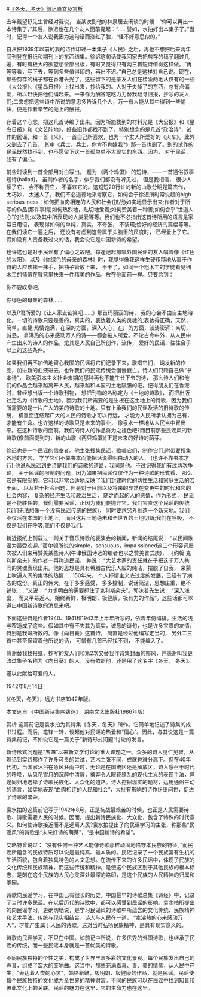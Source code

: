 #[《冬天，冬天》前记原文及赏析](https://www.vrrw.net/wx/14472.html)

去年戴望舒先生曾经对我说， 当某次到他的林泉居去闲谈的时候：“你可以再出一本诗集了。”其后，徐迟也在几个友人面前提起：“……譬如，水拍好出本集子了。”当时，记得一个友人说我因为这句话而涨红了脸，“怪不好意思似的。”

自从把1939年以前的我的诗作印过一本集子《人民》之后，再也不想把后来两年间刊登在报纸和期刊上的东西结集。徐迟这句话使我回家去把剪存的稿子翻过几遍，有时有极大的欲望想全部出版，有时又觉得只有两三首短诗值得这样做。“再等等看，写下去，等到多些值得印的，再出不迟。”自己总是这样对自己说。现在，那些剪存的稿子都在香港丢光了，这些留下的是蒙友人们在桂渝两地从仅有的一些《大公报》、《星岛日报》上找出来，抄给我的。人对于失掉了的东西，总有点偏爱，所以赶快把他们编起来。一来作为酬答吃吃力力替我翻寻旧报，抄写的友人们;二来想把这些诗中所说的意思多告诉几个人，万一有人能从其中得到一些愉快，便是作者辛苦的无上的酬报。

存着这个心念，把这几首诗编了出来。因为所能找到的材料光是《大公报》和《星岛日报》和《文艺阵地》，好些旧作都找不到了，特别想念的是几首“政治诗”，试作的民谣，和一首《米》，一首自己所喜欢，也为一个友人所爱好的《火车》。此外又删去了几首， 其中《兵士，兵士，你肯不肯嫁我?》那一首也删了。别的试作的民谣既然找不到，也不愿留下这一首孤单单不大现实的东西。因为， 对于民谣， 我有了偏心。

前些时读到一首全部用对白写出， 题为 《两个鸡蛋》 的短诗，——一首通俗叙事短诗(ballad)， 虽则作者的名字，似乎我们都没有听见过， 但是我相信， 很少人读了它， 会不称赞它， 不喜欢它的。这短短20行许的新的山歌分明是篇杰作， 太巧妙， 太迷人了，我们不必道德地来考察它，如何合于徐迟所时常说起的high serious-ness：如何把血肉相连的人民和社会(抗战)如实地显示出来;作者对于所写的作品(那件事情)如何热烈地，贴切地爱着;如何赞美着一种善;如何合乎“世道人心”的法则;以及其中所表现的人类爱等等。我们也不必指出这首诗所用的语言是家常日用语， 表现得如何的单纯，真实，不夸张， 不装璜;恰好的经济的篇幅等等。在我们读它一遍之后， 还没有考虑到这些属于头脑里的尺度时， 已经爱上了它。假如没有人责备我过火的话，我会说它是中国新诗的希望。

也许这也是对于民谣有了偏心之故吧。每逢记起那唱外国民谣的友人唱着像《红色的太阳》，以及《你绿色的母亲的森林》时，我觉得像我这样生硬粗糙地从事于作诗的人应该抹一抹手，把袖子管放上来， 不干了，如同一个粗木工的学徒看见细木工的师傅在臂弯里抉来一件精美的作品，放在他面前一样。只要念到：

你不要叹息吧，

你绿色的母亲的森林……

以及P君所爱的《让人家去讪笑吧……》那首玛丽亚的诗， 我的心会不由自主地溶化。一切的诗歌只要是善的，真实的，表达着人类的灵魂的;表达得正确，天然， 简单，直捷;热情饱满，在深的方面，深入人心，在广的方面，波涛澎湃：亲切，诚恳， 拿沸热的心来感动万人的诗——都会被人所爱。不论古今中外，从人民中产生出来的诗人的作品，尤其是人民自己所创作，流传， 爱好的民谣，往往合乎以上的这些条件。

如果我们再不加倍地留心我国的民谣将它们记录下来，歌唱它们， 诱发新的作品，加进新的血液进去，也许我们的民谣传统会慢慢衰亡。诗人们只顾自己做“书本诗”， 欧美资本主义社会末期的那种再也不能生长下去的诗， 那么诗人们和他们的作品会越来越离开人民，越来越和本国的土地隔膜的吧。记得朋友们在香港时，曾经想出版一个诗歌刊物， 想把刊物的名称定为《土地的诗歌》， 而把出版社定名为《诗歌的土地》。因为我们所需要的是生根在这土地上的诗歌，因为我们所需要的是一片广大的美的诗歌的土地。只有上承我们的民谣及活的旧诗歌的传统， 横里面连结起广大的人民的诗歌才可以行远， 才能为人民所承认拥为己有， 才能有生命。也许这样的诗歌只是未来的事业， 像泉水一样地从人民当中冒出来。在这种诗歌的面前，我们的诗人的作品将为之褪色吧?而目前那些民谣风的新诗歌(像前面提到的，新的山歌《两只鸡蛋》)正是未来的好诗的萌芽。

徐迟也是一个民谣的信奉者。他主张搜集民谣，歌唱它们，制作它们;附带要搜集各地的方言， 学学它们不靠书本而能把话说得明白动人的人， (也许不靠书本才行);他说从民谣到史诗是我们的诗歌的道路，我同意他。不过记得我们有过两次争论， 关于民谣的限制的问题。因为如果把民谣仅仅作为一种诗歌的形式看， 那么它是有限制的。它可以非常合适地反映了我们封建时代的两性生活和家庭生活的若干面， 以及若干社会问题，但是对于目前以及将来的显然在变更中的时代和它的社会内容， 复杂的经济生活和政治生活， 随之而起的人的感情，作为形式， 民谣是不能胜任的。我们需要民谣，正因为我们要抛弃它，我们宝贵这个民谣的传统(我们无法想像一个没有民谣传统的民族)， 同时要求另外创造一个新天地。我们不仅活在本国的土地上， 而且这片土地绝未和全世界的土地切断;我们在呼吸， 不仅是我们在呼吸;我们不仅是我们。

新近报纸上刊载过一则关于音乐诗歌的表演会的新闻，新闻的结尾说： “以民间歌谣为最受欢迎。”密尔顿所说的simple，sensuous，impa ssioned这三个形容词屡次被人们来用赞美某些诗人(牛津俄国诗选的编者也以之赞美普式庚)， 《约翰·克利斯朵夫》的作者一再称道民谣， 并说： “大艺术家的责任就在乎把这千万人共同的灵魂表现出来。他的思想是具有希腊古代乐人般的纯洁，摆脱了自我， 来蒙上吹遍人间的集体的热情……150年来， 个人抒情主义底过度的发展，已经有了病态的成份。真正的伟大，在于多多感受， 多多控制，说话简洁，思想庄重，绝不铺张……”又说： “力求明白的需要抓住了克利斯朵夫”。郭沫若先生说： “深入浅出， 而又平易近人，始终新鲜，极明朗，极健康，极有力的作品”。这些话都可以道出中国新诗歌的消息来吧。

下面这些诗是作者1940、1941和1942年上半年所写的，依着年份编排。生活的浅与窄造成了这些。假如其中有不失其为真实，诚恳的诗句，也是许多宝贵的友情，特别是我哥所教的。像《向日葵》这首诗， 简直是经过他编写定当的， 另外二三首中甚至保留着他所说的话， 可惜有几首已经找不到， 不能编入了。

感谢替我找报纸，抄写的友人们和第2次又替我作诗集封面的郁风，并感谢叫我更改过集子名称为《向日葵》的人，没有依照他，还是用了这名字《冬天， 冬天》。

谨以此献给可爱的人。

1942年8月14日



(《冬天，冬天》，远方书店1942年版。

本文选自 《中国新诗集序跋选》，湖南文艺出版社1986年版)

赏析 这篇前记是袁水拍为其诗集《冬天，冬天》所作。它简单地记述了诗集的成书过程。而后，笔锋一转，谈起他对民谣的热爱和“偏心”。因此，与其说这是一篇诗集前记，不如说它是一篇关于“新诗形式问题”讨论的发言。

新诗形式问题是“五四”以来新文学讨论的重大课题之一。众多的诗人见仁见智，从理论到实践都作了许多可贵的尝试，艺术主张不同，成就也难分高下。但在40年代初，当国家沐浴在急风狂雨中时，无论是在国统区还是解放区，诗人感召于时代的呼唤，从风花雪月的沉醉中清醒，摈弃令人眼花缭乱的现代主义的表现手法，异途同归地选择了诗歌民族化、大众化的道路。诗人挖掘现实的题材，运用通俗生动的语言，如实地表现“血肉相连的人民和社会”，大批有影响的诗作纷纷问世，促进了诗歌的繁荣。

袁水拍的这篇前记写于1942年8月，正是抗战最艰苦的时候，也正是人民需要诗歌、诗歌需要人民的时候。因而，提出新诗民族化、大众化，包含了特殊的时代意义。如何使诗歌接近而不是远离人民?袁水拍提出了向民谣学习的主张，称那些“民谣风”的诗歌是“未来好诗的萌芽”，“是中国新诗的希望”。

艾略特曾说过： “没有任何一种艺术能像诗歌那样顽固地恪守本民族的特征。”而民谣所蕴含的民族特质可以说是最纯真、最本质的。民谣记录了一个民族富有生机的生活面貌，包含着独具特色的人文思想。在流传下来的许多民谣中，体现了民族的文化传统和民族精神。而这些传统和精神，是使这个民族区别于其他民族的根本标志，是刻在这个民族的人民心灵深处最深的烙印，是这个民族的人民精神的归属和家园。

诗歌向民谣学习，在中国已有很长的历史。中国最早的诗歌总集《诗经》中，记录了当时许多民谣。在以后历代的诗歌中，都可以感受到民谣的影响。袁水拍所提出的向民谣学习，更确切地说，是学习民谣风的诗歌中所蕴含的文化传统、民族精神和艺术手法。传统与现实相结合，诗人与人民在一道， “拿沸热的心来感动万人”，才能产生属于人民的诗歌。这对当时弘扬民族精神，是具有现实意义的。

诗歌向民谣学习，不只在中国。如前记中所说，许多优秀的外国诗歌，也继承了民谣的传统，而一些民谣本身就是一首优美的诗歌。

不同民族独特的个性之美，构成了世界丰富多彩的文化景观。每个民族发出自己的声音，组成了宏大的交响曲。这当中，那些充满着真、善、美的情愫，从人民中产生，“表达着人类的心灵”，始终新鲜，极明朗、极健康的作品，就是民谣。民谣使每个民族独特的文化成为全世界的精神财富。不同的民族可以在民谣中找到知音和彼此文化上的关联。民谣的魅力在这里，它的生命力也在这里。

